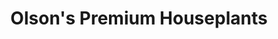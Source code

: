 ---
title: "Olson's Premium Houseplants"
url: /salem/olsons-premium-houseplants/
shop: garden centre
---